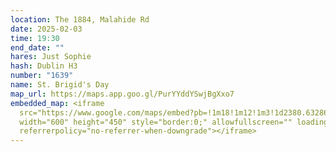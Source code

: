 ```yaml
---
location: The 1884, Malahide Rd
date: 2025-02-03
time: 19:30
end_date: ""
hares: Just Sophie
hash: Dublin H3
number: "1639"
name: St. Brigid's Day
map_url: https://maps.app.goo.gl/PurYYddYSwjBgXxo7
embedded_map: <iframe
  src="https://www.google.com/maps/embed?pb=!1m18!1m12!1m3!1d2380.632867561595!2d-6.229593987520564!3d53.367725073007925!2m3!1f0!2f0!3f0!3m2!1i1024!2i768!4f13.1!3m3!1m2!1s0x48670f21eb059501%3A0x9987712a8ea5d866!2sThe%201884!5e0!3m2!1sen!2sie!4v1737906049185!5m2!1sen!2sie"
  width="600" height="450" style="border:0;" allowfullscreen="" loading="lazy"
  referrerpolicy="no-referrer-when-downgrade"></iframe>
---
```

